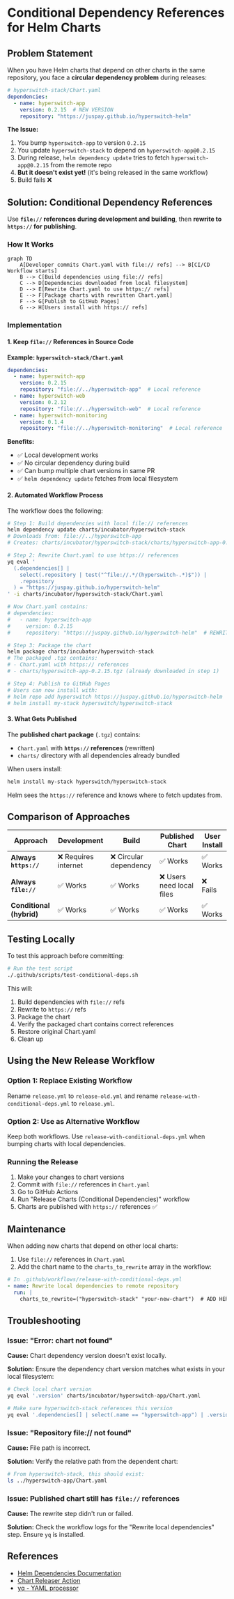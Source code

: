# Conditional Dependency References for Helm Charts

## Problem Statement

When you have Helm charts that depend on other charts in the same repository, you face a **circular dependency problem** during releases:

```yaml
# hyperswitch-stack/Chart.yaml
dependencies:
  - name: hyperswitch-app
    version: 0.2.15  # NEW VERSION
    repository: "https://juspay.github.io/hyperswitch-helm"
```

**The Issue:**
1. You bump `hyperswitch-app` to version `0.2.15`
2. You update `hyperswitch-stack` to depend on `hyperswitch-app@0.2.15`
3. During release, `helm dependency update` tries to fetch `hyperswitch-app@0.2.15` from the remote repo
4. **But it doesn't exist yet!** (it's being released in the same workflow)
5. Build fails ❌

## Solution: Conditional Dependency References

Use **`file://` references during development and building**, then **rewrite to `https://` for publishing**.

### How It Works

```mermaid
graph TD
    A[Developer commits Chart.yaml with file:// refs] --> B[CI/CD Workflow starts]
    B --> C[Build dependencies using file:// refs]
    C --> D[Dependencies downloaded from local filesystem]
    D --> E[Rewrite Chart.yaml to use https:// refs]
    E --> F[Package charts with rewritten Chart.yaml]
    F --> G[Publish to GitHub Pages]
    G --> H[Users install with https:// refs]
```

### Implementation

#### 1. Keep `file://` References in Source Code

**Example: `hyperswitch-stack/Chart.yaml`**

```yaml
dependencies:
  - name: hyperswitch-app
    version: 0.2.15
    repository: "file://../hyperswitch-app"  # Local reference
  - name: hyperswitch-web
    version: 0.2.12
    repository: "file://../hyperswitch-web"  # Local reference
  - name: hyperswitch-monitoring
    version: 0.1.4
    repository: "file://../hyperswitch-monitoring"  # Local reference
```

**Benefits:**
- ✅ Local development works
- ✅ No circular dependency during build
- ✅ Can bump multiple chart versions in same PR
- ✅ `helm dependency update` fetches from local filesystem

#### 2. Automated Workflow Process

The workflow does the following:

```bash
# Step 1: Build dependencies with local file:// references
helm dependency update charts/incubator/hyperswitch-stack
# Downloads from: file://../hyperswitch-app
# Creates: charts/incubator/hyperswitch-stack/charts/hyperswitch-app-0.2.15.tgz

# Step 2: Rewrite Chart.yaml to use https:// references
yq eval '
  (.dependencies[] |
    select(.repository | test("^file://.*/(hyperswitch-.*)$")) |
    .repository
  ) = "https://juspay.github.io/hyperswitch-helm"
' -i charts/incubator/hyperswitch-stack/Chart.yaml

# Now Chart.yaml contains:
# dependencies:
#   - name: hyperswitch-app
#     version: 0.2.15
#     repository: "https://juspay.github.io/hyperswitch-helm"  # REWRITTEN!

# Step 3: Package the chart
helm package charts/incubator/hyperswitch-stack
# The packaged .tgz contains:
# - Chart.yaml with https:// references
# - charts/hyperswitch-app-0.2.15.tgz (already downloaded in step 1)

# Step 4: Publish to GitHub Pages
# Users can now install with:
# helm repo add hyperswitch https://juspay.github.io/hyperswitch-helm
# helm install my-stack hyperswitch/hyperswitch-stack
```

#### 3. What Gets Published

The **published chart package** (`.tgz`) contains:
- `Chart.yaml` with **`https://` references** (rewritten)
- `charts/` directory with all dependencies already bundled

When users install:
```bash
helm install my-stack hyperswitch/hyperswitch-stack
```

Helm sees the `https://` reference and knows where to fetch updates from.

## Comparison of Approaches

| Approach | Development | Build | Published Chart | User Install |
|----------|-------------|-------|-----------------|--------------|
| **Always `https://`** | ❌ Requires internet | ❌ Circular dependency | ✅ Works | ✅ Works |
| **Always `file://`** | ✅ Works | ✅ Works | ❌ Users need local files | ❌ Fails |
| **Conditional (hybrid)** | ✅ Works | ✅ Works | ✅ Works | ✅ Works |

## Testing Locally

To test this approach before committing:

```bash
# Run the test script
./.github/scripts/test-conditional-deps.sh
```

This will:
1. Build dependencies with `file://` refs
2. Rewrite to `https://` refs
3. Package the chart
4. Verify the packaged chart contains correct references
5. Restore original Chart.yaml
6. Clean up

## Using the New Release Workflow

### Option 1: Replace Existing Workflow

Rename `release.yml` to `release-old.yml` and rename `release-with-conditional-deps.yml` to `release.yml`.

### Option 2: Use as Alternative Workflow

Keep both workflows. Use `release-with-conditional-deps.yml` when bumping charts with local dependencies.

### Running the Release

1. Make your changes to chart versions
2. Commit with `file://` references in `Chart.yaml`
3. Go to GitHub Actions
4. Run "Release Charts (Conditional Dependencies)" workflow
5. Charts are published with `https://` references ✅

## Maintenance

When adding new charts that depend on other local charts:

1. Use `file://` references in `Chart.yaml`
2. Add the chart name to the `charts_to_rewrite` array in the workflow:

```yaml
# In .github/workflows/release-with-conditional-deps.yml
- name: Rewrite local dependencies to remote repository
  run: |
    charts_to_rewrite=("hyperswitch-stack" "your-new-chart")  # ADD HERE
```

## Troubleshooting

### Issue: "Error: chart not found"

**Cause:** Chart dependency version doesn't exist locally.

**Solution:** Ensure the dependency chart version matches what exists in your local filesystem:
```bash
# Check local chart version
yq eval '.version' charts/incubator/hyperswitch-app/Chart.yaml

# Make sure hyperswitch-stack references this version
yq eval '.dependencies[] | select(.name == "hyperswitch-app") | .version' charts/incubator/hyperswitch-stack/Chart.yaml
```

### Issue: "Repository file:// not found"

**Cause:** File path is incorrect.

**Solution:** Verify the relative path from the dependent chart:
```bash
# From hyperswitch-stack, this should exist:
ls ../hyperswitch-app/Chart.yaml
```

### Issue: Published chart still has `file://` references

**Cause:** The rewrite step didn't run or failed.

**Solution:** Check the workflow logs for the "Rewrite local dependencies" step. Ensure `yq` is installed.

## References

- [Helm Dependencies Documentation](https://helm.sh/docs/helm/helm_dependency/)
- [Chart Releaser Action](https://github.com/helm/chart-releaser-action)
- [yq - YAML processor](https://github.com/mikefarah/yq)
